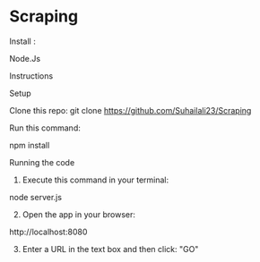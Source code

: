 # Scraping
Install :

Node.Js

Instructions

Setup

Clone this repo:
git clone https://github.com/Suhailali23/Scraping

Run this command:

npm install

Running the code

1) Execute this command in your terminal:

node server.js

2) Open the app in your browser:

http://localhost:8080

3) Enter a URL in the text box and then click: "GO"
